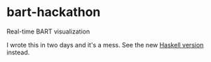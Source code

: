 bart-hackathon
==============

Real-time BART visualization

I wrote this in two days and it's a mess. See the new [Haskell version](https://github.com/mcreinhard/bart) instead.
